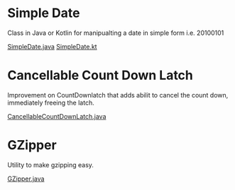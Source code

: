 # Simple Date

Class in Java or Kotlin for manipualting a date in simple form i.e. 20100101

[SimpleDate.java](SimpleDate.java)
[SimpleDate.kt](SimpleDate.kt)

# Cancellable Count Down Latch

Improvement on CountDownlatch that adds abilit to cancel the count down, immediately freeing the latch.

[CancellableCountDownLatch.java](CancellableCountDownLatch.java)

# GZipper

Utility to make gzipping easy.

[GZipper.java](GZipper.java)
